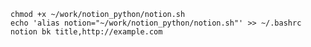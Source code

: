```chmod +x ~/work/notion_python/notion.sh```  
```echo 'alias notion="~/work/notion_python/notion.sh"' >> ~/.bashrc```  
```notion bk title,http://example.com```  
